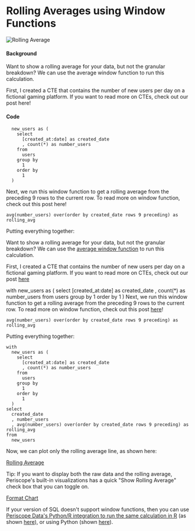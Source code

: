 # Rolling Averages using Window Functions


![Rolling Average](/Users/adamluba/Documents/GitHub/analytics-toolbox/SQL/Rolling_Averages_using_Window_Functions/images/rolling_average.png)

#### Background

Want to show a rolling average for your data, but not the granular breakdown? We can use the average window function to run this calculation.

First, I created a CTE that contains the number of new users per day on a fictional gaming platform. If you want to read more on CTEs, check out our post here!
 
#### Code

      new_users as (
        select
          [created_at:date] as created_date
          , count(*) as number_users
        from
          users
        group by
          1
        order by
          1
      )

Next, we run this window function to get a rolling average from the preceding 9 rows to the current row. To read more on window function, check out this post here!

    avg(number_users) over(order by created_date rows 9 preceding) as rolling_avg
    
Putting everything together: 

Want to show a rolling average for your data, but not the granular breakdown? We can use the [average window function](https://docs.aws.amazon.com/redshift/latest/dg/r_Examples_of_avg_WF.html) to run this calculation.

First, I created a CTE that contains the number of new users per day on a fictional gaming platform. If you want to read more on CTEs, check out our post [here](https://community.periscopedata.com/t/x1pz4j/everything-about-ctes)

with
  new_users as (
    select
      [created_at:date] as created_date
      , count(*) as number_users
    from
      users
    group by
      1
    order by
      1
  )
Next, we run this window function to get a rolling average from the preceding 9 rows to the current row. To read more on window function, check out this post [here](https://community.periscopedata.com/t/63278y/window-functions)!

    avg(number_users) over(order by created_date rows 9 preceding) as rolling_avg

Putting everything together: 

    with
      new_users as (
        select
          [created_at:date] as created_date
          , count(*) as number_users
        from
          users
        group by
          1
        order by
          1
      )
    select
      created_date
      , number_users
      , avg(number_users) over(order by created_date rows 9 preceding) as rolling_avg
    from
      new_users

Now, we can plot only the rolling average line, as shown here:

[Rolling Average](/Users/adamluba/Documents/GitHub/analytics-toolbox/SQL/Rolling_Averages_using_Window_Functions/images/rolling_average.png)

Tip: If you want to display both the raw data and the rolling average, Periscope's built-in visualizations has a quick "Show Rolling Average" check box that you can toggle on. 

[Format Chart](/Users/adamluba/Documents/GitHub/analytics-toolbox/SQL/Rolling_Averages_using_Window_Functions/images/format_chart.png)

If your version of SQL doesn't support window functions, then you can use [Periscope Data's Python/R integration to run the same calculation in R](https://doc.periscopedata.com/article/r-and-python#article-title) (as shown [here](https://community.periscopedata.com/t/36ba3d/using-r-to-plot-only-the-rolling-average-line)), or using Python (shown [here](https://community.periscopedata.com/t/63baxv)).

